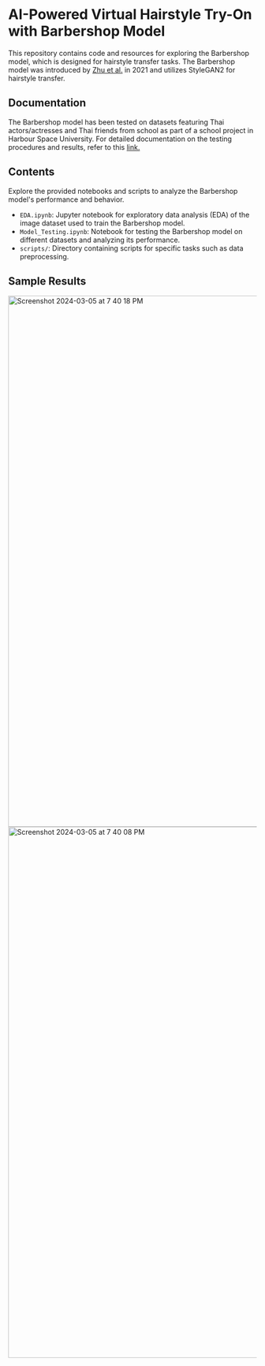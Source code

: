 # AI-Powered Virtual Hairstyle Try-On with Barbershop Model

This repository contains code and resources for exploring the Barbershop model, which is designed for hairstyle transfer tasks. The Barbershop model was introduced by [Zhu et al.](https://arxiv.org/abs/2106.01505) in 2021 and utilizes StyleGAN2 for hairstyle transfer.

## Documentation
The Barbershop model has been tested on datasets featuring Thai actors/actresses and Thai friends from school as part of a school project in Harbour Space University. For detailed documentation on the testing procedures and results, refer to this [link.](https://docs.google.com/document/d/1BzjA1d3FLhmJtSIJ1veBZfptx059ZT498vsCvfu74TI/edit)

## Contents
Explore the provided notebooks and scripts to analyze the Barbershop model's performance and behavior.

- `EDA.ipynb`: Jupyter notebook for exploratory data analysis (EDA) of the image dataset used to train the Barbershop model.
- `Model_Testing.ipynb`: Notebook for testing the Barbershop model on different datasets and analyzing its performance.
- `scripts/`: Directory containing scripts for specific tasks such as data preprocessing.

## Sample Results

<img width="1078" alt="Screenshot 2024-03-05 at 7 40 18 PM" src="https://github.com/ginoasuncion/virtual-hairstyle-tryon/assets/13530187/6e669ba0-81a8-4a81-931d-c41a34254fdf">

<img width="1078" alt="Screenshot 2024-03-05 at 7 40 08 PM" src="https://github.com/ginoasuncion/virtual-hairstyle-tryon/assets/13530187/ee5a0ae7-90a5-4881-98f6-40087982f1cb">

